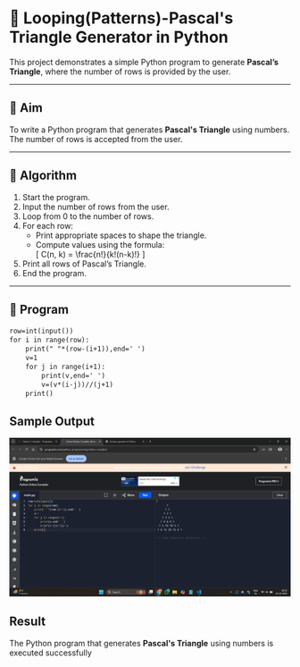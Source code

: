 # 🔺 Looping(Patterns)-Pascal's Triangle Generator in Python

This project demonstrates a simple Python program to generate **Pascal’s Triangle**, where the number of rows is provided by the user.

---

## 🎯 Aim

To write a Python program that generates **Pascal's Triangle** using numbers. The number of rows is accepted from the user.

---

## 🧠 Algorithm

1. Start the program.
2. Input the number of rows from the user.
3. Loop from 0 to the number of rows.
4. For each row:
   - Print appropriate spaces to shape the triangle.
   - Compute values using the formula:  
     \[
     C(n, k) = \frac{n!}{k!(n-k)!}
     \]
5. Print all rows of Pascal’s Triangle.
6. End the program.

---

## 🧪 Program
```
row=int(input())
for i in range(row):
    print(" "*(row-(i+1)),end=' ')
    v=1
    for j in range(i+1):
        print(v,end=' ')
        v=(v*(i-j))//(j+1)
    print()
```
## Sample Output
![alt text](<Screenshot (47).png>)
## Result
The Python program that generates **Pascal's Triangle** using numbers is executed successfully

